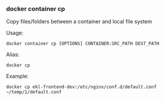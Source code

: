 ### docker container cp
Copy files/folders between a container and local file system

Usage: 
```
docker container cp [OPTIONS] CONTAINER:SRC_PATH DEST_PATH
```

Alias:
```
docker cp
```

Example:
```
docker cp ekl-frontend-dev:/etc/nginx/conf.d/default.conf ~/temp/1/default.conf
```

